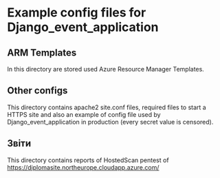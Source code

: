 # Example config files for Django_event_application 
## ARM Templates
In this directory are stored used Azure Resource Manager Templates.

## Other configs
This directory contains apache2 site.conf files, required files to start a HTTPS site and also an example of config file used by Django_event_application in production (every secret value is censored).

## Звіти
This directory contains reports of HostedScan pentest of https://diplomasite.northeurope.cloudapp.azure.com/